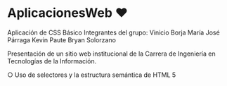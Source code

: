 # AplicacionesWeb ♥
Aplicación de CSS Básico
Integrantes del grupo:
Vinicio Borja
María José Párraga
Kevin Paute
Bryan Solorzano

Presentación de un sitio web institucional de la Carrera de Ingeniería en Tecnologías de la Información.

○ Uso de selectores y la estructura semántica de HTML 5 

